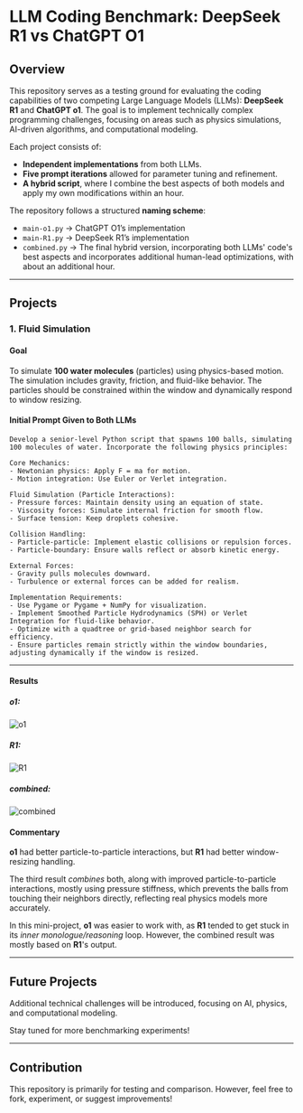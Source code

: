 # LLM Coding Benchmark: DeepSeek R1 vs ChatGPT O1

## Overview
This repository serves as a testing ground for evaluating the coding capabilities of two competing Large Language Models (LLMs): **DeepSeek R1** and **ChatGPT o1**. The goal is to implement technically complex programming challenges, focusing on areas such as physics simulations, AI-driven algorithms, and computational modeling.

Each project consists of:
- **Independent implementations** from both LLMs.
- **Five prompt iterations** allowed for parameter tuning and refinement.
- **A hybrid script**, where I combine the best aspects of both models and apply my own modifications within an hour.

The repository follows a structured **naming scheme**:
- `main-o1.py` → ChatGPT O1’s implementation
- `main-R1.py` → DeepSeek R1’s implementation
- `combined.py` → The final hybrid version, incorporating both LLMs' code's best aspects and incorporates additional human-lead optimizations, with about an additional hour.
---

## Projects
### 1. Fluid Simulation
#### Goal
To simulate **100 water molecules** (particles) using physics-based motion. The simulation includes gravity, friction, and fluid-like behavior. The particles should be constrained within the window and dynamically respond to window resizing.

#### Initial Prompt Given to Both LLMs
```
Develop a senior-level Python script that spawns 100 balls, simulating 100 molecules of water. Incorporate the following physics principles:

Core Mechanics:
- Newtonian physics: Apply F = ma for motion.
- Motion integration: Use Euler or Verlet integration.

Fluid Simulation (Particle Interactions):
- Pressure forces: Maintain density using an equation of state.
- Viscosity forces: Simulate internal friction for smooth flow.
- Surface tension: Keep droplets cohesive.

Collision Handling:
- Particle-particle: Implement elastic collisions or repulsion forces.
- Particle-boundary: Ensure walls reflect or absorb kinetic energy.

External Forces:
- Gravity pulls molecules downward.
- Turbulence or external forces can be added for realism.

Implementation Requirements:
- Use Pygame or Pygame + NumPy for visualization.
- Implement Smoothed Particle Hydrodynamics (SPH) or Verlet Integration for fluid-like behavior.
- Optimize with a quadtree or grid-based neighbor search for efficiency.
- Ensure particles remain strictly within the window boundaries, adjusting dynamically if the window is resized.
```

---

#### Results

##### o1:
![o1](fluid_simulation/images/o1.gif)

##### R1:
![R1](fluid_simulation/images/R1.gif)

##### combined:
![combined](fluid_simulation/images/combined.gif)

#### Commentary

**o1** had better particle-to-particle interactions, but **R1** had better window-resizing handling.

The third result *combines* both, along with improved particle-to-particle interactions, mostly using pressure stiffness, which prevents the balls from touching their neighbors directly, reflecting real physics models more accurately.

In this mini-project, **o1** was easier to work with, as **R1** tended to get stuck in its *inner monologue/reasoning* loop. However, the combined result was mostly based on **R1**'s output.

---

## Future Projects
Additional technical challenges will be introduced, focusing on AI, physics, and computational modeling.

Stay tuned for more benchmarking experiments!

---

## Contribution
This repository is primarily for testing and comparison. However, feel free to fork, experiment, or suggest improvements!